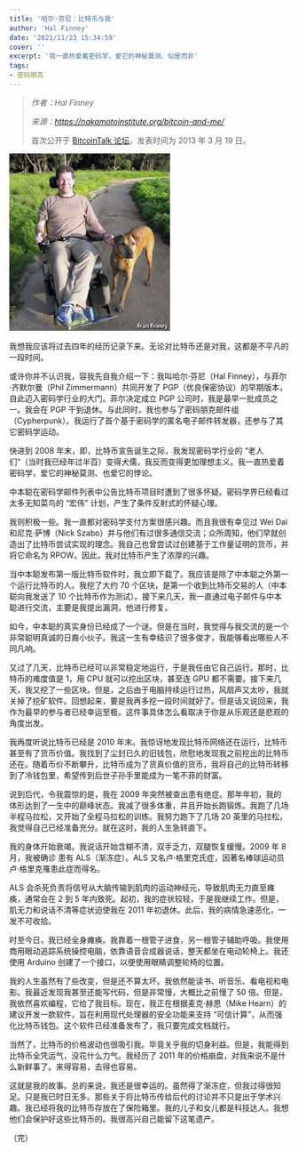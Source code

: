 ```yaml
---
title: '哈尔·芬尼：比特币与我'
author: 'Hal Finney'
date: '2021/11/23 15:34:59'
cover: ''
excerpt: '我一直热爱着密码学，爱它的神秘莫测、似是而非'
tags:
- 密码朋克
---
```



> *作者：Hal Finney*
>
> *来源：<https://nakamotoinstitute.org/bitcoin-and-me/>*
>
> 首次公开于 [BitcoinTalk 论坛](https://bitcointalk.org/index.php?topic=155054.msg1643833#msg1643833)。发表时间为 2013 年 3 月 19 日。



![Finney](../images/bitcoin-and-me-by-Hal-Finney/-finney.jpg)

我想我应该将过去四年的经历记录下来。无论对比特币还是对我，这都是不平凡的一段时间。

或许你并不认识我，容我先自我介绍一下：我叫哈尔·芬尼（Hal Finney），与菲尔·齐默尔曼（Phil Zimmermann）共同开发了 PGP（优良保密协议）的早期版本，自此迈入密码学行业的大门。菲尔决定成立 PGP 公司时，我是最早一批成员之一。我会在 PGP 干到退休。与此同时，我也参与了密码朋克邮件组（Cypherpunk）。我运行了首个基于密码学的匿名电子邮件转发器，还参与了其它密码学运动。

快进到 2008 年末，即，比特币宣告诞生之际，我发现密码学行业的 “老人们”（当时我已经年过半百）变得犬儒，我反而变得更加理想主义。我一直热爱着密码学，爱它的神秘莫测、也爱它的悖论。

中本聪在密码学邮件列表中公告比特币项目时遭到了很多怀疑。密码学界已经看过太多无知菜鸟的 “宏伟” 计划，产生了条件反射式的怀疑心理。

我则积极一些。我一直都对密码学支付方案很感兴趣。而且我很有幸见过 Wei Dai 和尼克·萨博（Nick Szabo）并与他们有过很多通信交流；众所周知，他们早就创造出了比特币尝试实现的理念。我自己也曾尝试过创建基于工作量证明的货币，并将它命名为 RPOW。因此，我对比特币产生了浓厚的兴趣。

当中本聪发布第一版比特币软件时，我立即下载了。我应该是除了中本聪之外第一个运行比特币的人。我挖了大约 70 个区块，是第一个收到比特币交易的人（中本聪向我发送了 10 个比特币作为测试）。接下来几天，我一直通过电子邮件与中本聪进行交流，主要是我提出漏洞，他进行修复。

如今，中本聪的真实身份已经成了一个谜。但是在当时，我觉得与我交流的是一个非常聪明真诚的日裔小伙子。我这一生有幸结识了很多俊才，我能够看出哪些人不同凡响。

又过了几天，比特币已经可以非常稳定地运行，于是我任由它自己运行。那时，比特币的难度值是 1，用 CPU 就可以挖出区块，甚至连 GPU 都不需要。接下来几天，我又挖了一些区块。但是，之后由于电脑持续运行过热，风扇声又太吵，我就关掉了挖矿软件。回想起来，要是我再多挖一段时间就好了。但是话又说回来，我作为最早的参与者已经幸运至极。这件事具体怎么看取决于你是从乐观还是悲观的角度出发。

我再度听说比特币已经是 2010 年末。我惊讶地发现比特币网络还在运行，比特币甚至有了货币价值。我找到了尘封已久的旧钱包，欣慰地发现我之前挖出的比特币还在。随着币价不断攀升，比特币成为了货真价值的货币，我将自己的比特币转移到了冷钱包里，希望传到后世子孙手里能成为一笔不菲的财富。

说到后代，令我震惊的是，我在 2009 年突然被查出患有绝症。那年年初，我的体形达到了一生中的巅峰状态。我减了很多体重，并且开始长跑锻炼。我跑了几场半程马拉松，又开始了全程马拉松的训练。我努力跑下了几场 20 英里的马拉松，我觉得自己已经准备充分。就在这时，我的人生急转直下。

我的身体开始衰竭。我说话开始含糊不清，双手乏力，双腿恢复缓慢。2009 年 8 月，我被确诊 患有 ALS（渐冻症）。ALS 又名卢·格里克氏症，因著名棒球运动员卢·格里克罹患此症而得名。

ALS 会杀死负责将信号从大脑传输到肌肉的运动神经元，导致肌肉无力直至瘫痪，通常会在 2 到 5 年内致死。起初，我的症状较轻，于是我继续工作。但是，肌无力和说话不清等症状迫使我在 2011 年初退休。此后，我的病情急速恶化，一发不可收拾。

时至今日，我已经全身瘫痪。我靠着一根管子进食，另一根管子辅助呼吸。我使用商用眼动追踪系统操控电脑，依靠语音合成器说话，整天都坐在电动轮椅上。我还使用 Arduino 创建了一个接口，以便使用眼睛调整轮椅的位置。

我的人生虽然有了些改变，但是还不算太坏。我依然能读书、听音乐、看电视和电影。我最近发现我甚至还能写代码，但是非常慢，大概比之前慢了 50 倍。但是，我依然喜欢编程，它给了我目标。现在，我正在根据麦克·赫恩（Mike Hearn）的建议开发一款软件，旨在利用现代处理器的安全功能来支持 “可信计算”，从而强化比特币钱包。这个软件已经准备发布了，我只要完成文档就行。

当然了，比特币的价格波动也很吸引我。毕竟关乎我的切身利益。但是，我能得到比特币全凭运气，没花什么力气。我经历了 2011 年的价格崩盘，对我来说不是什么新鲜事了。来得容易，去得也容易。

这就是我的故事。总的来说，我还是很幸运的。虽然得了渐冻症，但我过得很知足。只是我已时日无多。那些关于将比特币传给后代的讨论并不只是出于学术兴趣。我已经将我的比特币存放在了保险箱里。我的儿子和女儿都是科技达人。我想他们会保护好这些比特币的。我很高兴自己能留下这笔遗产。

（完）